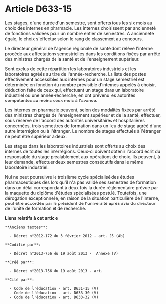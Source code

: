 # Article D633-15

Les stages, d'une durée d'un semestre, sont offerts tous les six mois au choix des internes en pharmacie. Les internes
choisissent par ancienneté de fonctions validées pour un nombre entier de semestres. A ancienneté égale, le choix s'effectue
selon le rang de classement au concours.

Le directeur général de l'agence régionale de santé dont relève l'interne procède aux affectations semestrielles dans les
conditions fixées par arrêté des ministres chargés de la santé et de l'enseignement supérieur.

Sont exclus de cette répartition les laboratoires industriels et les laboratoires agréés au titre de l'année-recherche. La
liste des postes effectivement accessibles aux internes pour un stage semestriel est déterminée en fonction du nombre
prévisible d'internes appelés à choisir, déduction faite de ceux qui, effectuant un stage dans un laboratoire industriel ou
une année-recherche, en ont prévenu les autorités compétentes au moins deux mois à l'avance.

Les internes en pharmacie peuvent, selon des modalités fixées par arrêté des ministres chargés de l'enseignement supérieur et
de la santé, effectuer, sous réserve de l'accord des autorités universitaires et hospitalières concernées, trois semestres de
formation dans un lieu de stage agréé d'une autre interrégion ou à l'étranger. Le nombre de stages effectués à l'étranger ne
peut être supérieur à deux.

Les stages dans les laboratoires industriels sont offerts au choix des internes de toutes les interrégions. Ceux-ci doivent
obtenir l'accord écrit du responsable du stage préalablement aux opérations de choix. Ils peuvent, à leur demande, effectuer
deux semestres consécutifs dans le même laboratoire industriel.

Nul ne peut poursuivre le troisième cycle spécialisé des études pharmaceutiques dès lors qu'il n'a pas validé ses semestres
de formation dans un délai correspondant à deux fois la durée réglementaire prévue par la maquette du diplôme d'études
spécialisées postulé. Toutefois, une dérogation exceptionnelle, en raison de la situation particulière de l'interne, peut
être accordée par le président de l'université après avis du directeur de l'unité de formation et de recherche.

**Liens relatifs à cet article**

	**Anciens textes**:

	  - Décret n°2012-172 du 3 février 2012 - art. 15 (Ab)

	**Codifié par**:

	  - Décret n°2013-756 du 19 août 2013 -  Annexe (V)

	**Créé par**:

	  - Décret n°2013-756 du 19 août 2013 - art.

	**Cité par**:

	  - Code de l'éducation - art. D631-15 (V)
	  - Code de l'éducation - art. D633-30 (V)
	  - Code de l'éducation - art. D633-32 (V)
